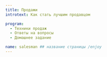 ```yaml
---
title: Продажи
introtext: Как стать лучшим продавцом

program:
  - Техники продаж
  - Ответы на вопросы
  - Домашнее задание

name: salesman ## название страницы /enjoy
---
```

